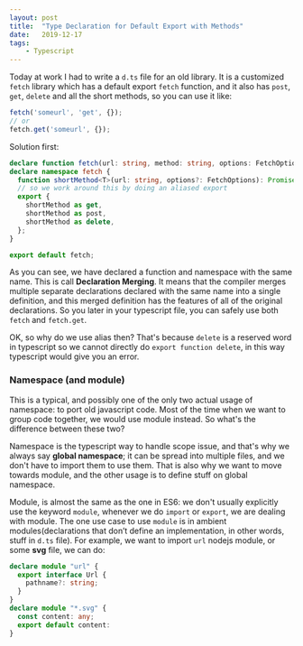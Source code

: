 ```yaml
---
layout: post
title:  "Type Declaration for Default Export with Methods"
date:   2019-12-17
tags:
    - Typescript
---
```


Today at work I had to write a `d.ts` file for an old library. It is a customized `fetch` library which has a default export `fetch` function, and it also has `post`, `get`, `delete` and all the short methods, 
so you can use it like:

```javascript
fetch('someurl', 'get', {});
// or
fetch.get('someurl', {});
``` 

Solution first:

```typescript
declare function fetch(url: string, method: string, options: FetchOptions): Promise<T>;
declare namespace fetch {
  function shortMethod<T>(url: string, options?: FetchOptions): Promise<T>;
  // so we work around this by doing an aliased export
  export { 
    shortMethod as get,
    shortMethod as post,
    shortMethod as delete, 
  };
}

export default fetch;
```

As you can see, we have declared a function and namespace with the same name. This is call **Declaration Merging**. It means that the compiler merges multiple separate declarations declared with the same name into a single definition, and this merged definition has the features of all of the original declarations.
So you later in your typescript file, you can safely use both `fetch` and `fetch.get`.

OK, so why do we use alias then? That's because `delete` is a reserved word in typescript so we cannot directly do `export function delete`, in this way typescript would give you an error.

### Namespace (and module)

This is a typical, and possibly one of the only two actual usage of namespace: to port old javascript code. Most of the time when we want to group code together, we would use module instead. So what's the difference between these two?

Namespace is the typescript way to handle scope issue, and that's why we always say __global namespace__; it can be spread into multiple files, and we don't have to import them to use them. That is also why we want to move towards module, and the other usage is to define stuff on global namespace. 

Module, is almost the same as the one in ES6: we don't usually explicitly use the keyword `module`, whenever we do `import` or `export`, we are dealing with module. The one use case to use `module` is in ambient modules(declarations that don’t define an implementation, in other words, stuff in `d.ts` file).
For example, we want to import `url` nodejs module, or some __svg__ file, we can do:
```typescript
declare module "url" {
  export interface Url {
    pathname?: string;
  }
}
declare module "*.svg" {
  const content: any;
  export default content:
}
```
